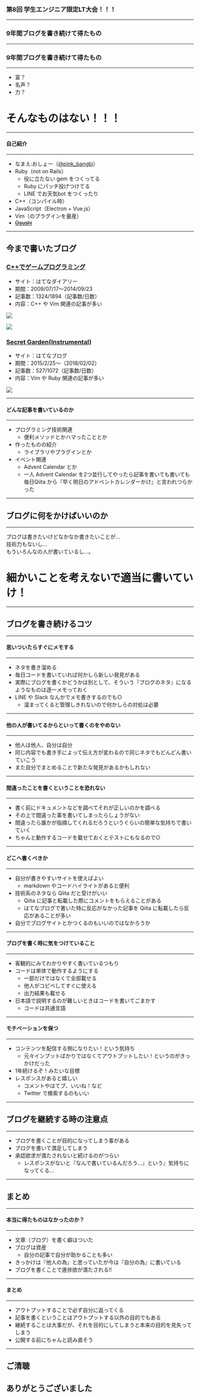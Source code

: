 ### 第8回 学生エンジニア限定LT大会！！！
- - -
### 9年間ブログを書き続けて得たもの

---

### 9年間ブログを書き続けて得たもの
- - -

* 富？   <!-- .element: class="fragment" -->
* 名声？   <!-- .element: class="fragment" -->
* 力？   <!-- .element: class="fragment" -->

# そんなものはない！！！   <!-- .element: class="fragment" -->

---

#### 自己紹介
- - -

* なまえ:おしょー（[@pink_bangbi](https://twitter.com/pink_bangbi)）
* Ruby（not on Rails）
  * 役に立たない gem をつくってる
  * Ruby にパッチ投げつけてる
  * LINE でお天気bot をつくったり
* C++（コンパイル時）
* JavaScript（Electron + Vue.js）
* Vim（のプラグインを量産）
* <del>[Osushi](https://osushi.love/pink_bangbi)</del>   <!-- .element: class="fragment" -->

---

## 今まで書いたブログ

>>>

### [C++でゲームプログラミング](http://d.hatena.ne.jp/osyo-manga/)

* サイト：はてなダイアリー
* 期間：2009/07/17〜2014/09/23
* 記事数：1324/1894（記事数/日数）
* 内容：C++ や Vim 関連の記事が多い

![](https://cdn-ak.f.st-hatena.com/images/fotolife/o/osyo-manga/20140102/20140102222418.png)

>>>

![](https://i.gyazo.com/863b86e32acedf1d81b1d3c2f28f5e8f.png)

>>>

### [Secret Garden(Instrumental)](http://secret-garden.hatenablog.com/)

* サイト：はてなブログ
* 期間：2015/2/25〜（2018/02/02）
* 記事数：527/1072（記事数/日数）
* 内容：Vim や Ruby 関連の記事が多い

![](https://i.gyazo.com/896645cf8bf9d0d8fb6bed116c2b8f33.png)

---

#### どんな記事を書いているのか
- - -

* プログラミング技術関連  <!-- .element: class="fragment" -->
  * 便利メソッドとかハマったこととか
* 作ったものの紹介  <!-- .element: class="fragment" -->
  * ライブラリやプラグインとか
* イベント関連     <!-- .element: class="fragment" -->
  * Advent Calendar とか
  * 一人 Advent Calendar を2つ並行してやったら記事を書いても書いても毎日Qiita から『早く明日のアドベントカレンダーかけ』と言われつらかった

---

## ブログに何をかけばいいのか
- - -

ブログは書きたいけどなかなか書きたいことが…  
技術力もないし…  
もういろんなの人が書いているし…。   <!-- .element: class="fragment" -->

# 細かいことを考えないで適当に書いていけ！    <!-- .element: class="fragment" -->

---

## ブログを書き続けるコツ

---

#### 思いついたらすぐにメモする
- - -

* ネタを書き溜める            <!-- .element: class="fragment" -->
* 毎日コードを書いていれば何かしら新しい発見がある          <!-- .element: class="fragment" -->
* 実際にブログを書くかどうかは別として、そういう『ブログのネタ』になるようなものは逐一メモっておく    <!-- .element: class="fragment" -->
* LINE や Slack なんかでメモ書きするのでも○    <!-- .element: class="fragment" -->
  * 溜まってくると管理しきれないので何かしらの対処は必要

---

#### 他の人が書いてるからといって書くのをやめない
- - -

* 他人は他人、自分は自分            <!-- .element: class="fragment" -->
* 同じ内容でも書き手によって伝え方が変わるので同じネタでもどんどん書いていこう            <!-- .element: class="fragment" -->
* また自分でまとめることで新たな発見があるかもしれない            <!-- .element: class="fragment" -->

---

#### 間違ったことを書くということを恐れない
- - -

* 書く前にドキュメントなどを調べてそれが正しいのかを調べる            <!-- .element: class="fragment" -->
* その上で間違った事を書いてしまったらしょうがない            <!-- .element: class="fragment" -->
* 間違ったら誰かが指摘してくれるだろうというぐらいの簡単な気持ちで書いていく            <!-- .element: class="fragment" -->
* ちゃんと動作するコードを載せておくとテストにもなるので○            <!-- .element: class="fragment" -->

---

#### どこへ書くべきか
- - -

* 自分が書きやすいサイトを使えばよい            <!-- .element: class="fragment" -->
  * markdown やコードハイライトがあると便利
* 技術系のネタなら Qiita だと受けがいい            <!-- .element: class="fragment" -->
  * Qiita に記事と転載した際にコメントをもらえることがある            <!-- .element: class="fragment" -->
  * はてなブログで書いた特に反応がなかった記事を Qiita に転載したら反応があることが多い
* 自分でブログサイトとかつくるのもいいのではなかろうか            <!-- .element: class="fragment" -->

---

#### ブログを書く時に気をつけていること
- - -

* 客観的にみてわかりやすく書いているつもり            <!-- .element: class="fragment" -->
* コードは単体で動作するようにする            <!-- .element: class="fragment" -->
  * 一部だけではなくて全部載せる
  * 他人がコピペしてすぐに使える
  * 出力結果も載せる
* 日本語で説明するのが難しいときはコードを書いてごまかす            <!-- .element: class="fragment" -->
  * コードは共通言語

---

#### モチベーションを保つ
- - -

* コンテンツを配信する側になりたい！という気持ち            <!-- .element: class="fragment" -->
  * 元々インプットばかりではなくてアウトプットしたい！というのがきっかけだった
* 1年続けるぞ！みたいな目標            <!-- .element: class="fragment" -->
* レスポンスがあると嬉しい            <!-- .element: class="fragment" -->
  * コメントやはてブ、いいね！など
  * Twitter で検索するのもいい

---

## ブログを継続する時の注意点
- - -

* ブログを書くことが目的になってしまう事がある           <!-- .element: class="fragment" -->
* ブログを書いて満足してしまう           <!-- .element: class="fragment" -->
* 承認欲求が満たされないと続けるのがつらい           <!-- .element: class="fragment" -->
  * レスポンスがないと『なんで書いているんだろう…』という』気持ちになってくる…

---

## まとめ

---

#### 本当に得たものはなかったのか？
- - -

* 文章（ブログ）を書く癖はついた           <!-- .element: class="fragment" -->
* ブログは資産           <!-- .element: class="fragment" -->
  * 自分の記事で自分が助かることも多い
* きっかけは『他人の為』と思っていたが今は『自分の為』に書いている           <!-- .element: class="fragment" -->
* ブログを書くことで進捗欲が満たされる!!           <!-- .element: class="fragment" -->

---

#### まとめ
- - -

* アウトプットすることで必ず自分に返ってくる           <!-- .element: class="fragment" -->
* 記事を書くということはアウトプットする以外の目的でもある           <!-- .element: class="fragment" -->
* 継続することは大事だが、それを目的にしてしまうと本来の目的を見失ってしまう          <!-- .element: class="fragment" -->
* 公開する前にちゃんと読み直そう        <!-- .element: class="fragment" -->


---

## ご清聴
## ありがとうございました
